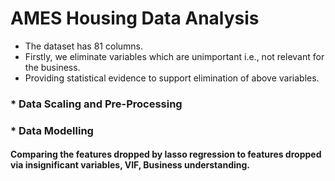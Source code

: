 # AMES Housing Data Analysis

* The dataset has 81 columns.
* Firstly, we eliminate variables which are unimportant i.e., not relevant for the business.
* Providing statistical evidence to support elimination of above variables.

### * Data Scaling and Pre-Processing
### * Data Modelling
#### Comparing the features dropped by lasso regression to features dropped via insignificant variables, VIF, Business understanding.

